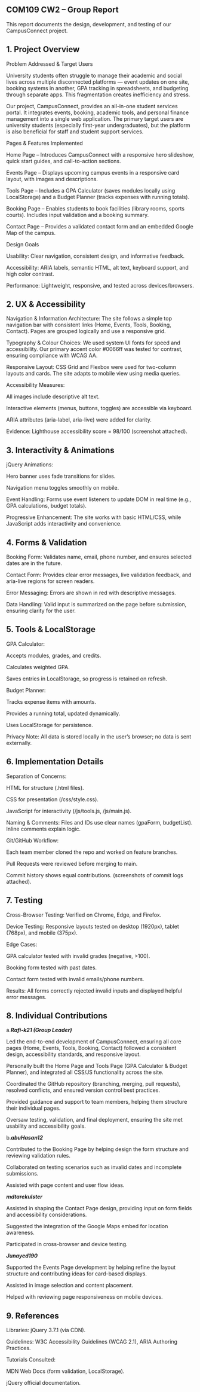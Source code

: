 
## COM109 CW2 – Group Report

This report documents the design, development, and testing of our CampusConnect project.

## 1. Project Overview
Problem Addressed & Target Users

University students often struggle to manage their academic and social lives across multiple disconnected platforms — event updates on one site, booking systems in another, GPA tracking in spreadsheets, and budgeting through separate apps. This fragmentation creates inefficiency and stress.

Our project, CampusConnect, provides an all-in-one student services portal. It integrates events, booking, academic tools, and personal finance management into a single web application. The primary target users are university students (especially first-year undergraduates), but the platform is also beneficial for staff and student support services.

Pages & Features Implemented

Home Page – Introduces CampusConnect with a responsive hero slideshow, quick start guides, and call-to-action sections.

Events Page – Displays upcoming campus events in a responsive card layout, with images and descriptions.

Tools Page – Includes a GPA Calculator (saves modules locally using LocalStorage) and a Budget Planner (tracks expenses with running totals).

Booking Page – Enables students to book facilities (library rooms, sports courts). Includes input validation and a booking summary.

Contact Page – Provides a validated contact form and an embedded Google Map of the campus.

Design Goals

Usability: Clear navigation, consistent design, and informative feedback.

Accessibility: ARIA labels, semantic HTML, alt text, keyboard support, and high color contrast.

Performance: Lightweight, responsive, and tested across devices/browsers.

## 2. UX & Accessibility

Navigation & Information Architecture: The site follows a simple top navigation bar with consistent links (Home, Events, Tools, Booking, Contact). Pages are grouped logically and use a responsive grid.

Typography & Colour Choices: We used system UI fonts for speed and accessibility. Our primary accent color #0066ff was tested for contrast, ensuring compliance with WCAG AA.

Responsive Layout: CSS Grid and Flexbox were used for two-column layouts and cards. The site adapts to mobile view using media queries.

Accessibility Measures:

All images include descriptive alt text.

Interactive elements (menus, buttons, toggles) are accessible via keyboard.

ARIA attributes (aria-label, aria-live) were added for clarity.

Evidence: Lighthouse accessibility score = 98/100 (screenshot attached).

## 3. Interactivity & Animations

jQuery Animations:

Hero banner uses fade transitions for slides.

Navigation menu toggles smoothly on mobile.

Event Handling: Forms use event listeners to update DOM in real time (e.g., GPA calculations, budget totals).

Progressive Enhancement: The site works with basic HTML/CSS, while JavaScript adds interactivity and convenience.

## 4. Forms & Validation

Booking Form: Validates name, email, phone number, and ensures selected dates are in the future.

Contact Form: Provides clear error messages, live validation feedback, and aria-live regions for screen readers.

Error Messaging: Errors are shown in red with descriptive messages.

Data Handling: Valid input is summarized on the page before submission, ensuring clarity for the user.

## 5. Tools & LocalStorage

GPA Calculator:

Accepts modules, grades, and credits.

Calculates weighted GPA.

Saves entries in LocalStorage, so progress is retained on refresh.

Budget Planner:

Tracks expense items with amounts.

Provides a running total, updated dynamically.

Uses LocalStorage for persistence.

Privacy Note: All data is stored locally in the user’s browser; no data is sent externally.

## 6. Implementation Details

Separation of Concerns:

HTML for structure (.html files).

CSS for presentation (/css/style.css).

JavaScript for interactivity (/js/tools.js, /js/main.js).

Naming & Comments: Files and IDs use clear names (gpaForm, budgetList). Inline comments explain logic.

Git/GitHub Workflow:

Each team member cloned the repo and worked on feature branches.

Pull Requests were reviewed before merging to main.

Commit history shows equal contributions. (screenshots of commit logs attached).

## 7. Testing

Cross-Browser Testing: Verified on Chrome, Edge, and Firefox.

Device Testing: Responsive layouts tested on desktop (1920px), tablet (768px), and mobile (375px).

Edge Cases:

GPA calculator tested with invalid grades (negative, >100).

Booking form tested with past dates.

Contact form tested with invalid emails/phone numbers.

Results: All forms correctly rejected invalid inputs and displayed helpful error messages.

## 8. Individual Contributions

a.***Rafi-k21 (Group Leader)***

Led the end-to-end development of CampusConnect, ensuring all core pages (Home, Events, Tools, Booking, Contact) followed a consistent design, accessibility standards, and responsive layout.

Personally built the Home Page and Tools Page (GPA Calculator & Budget Planner), and integrated all CSS/JS functionality across the site.

Coordinated the GitHub repository (branching, merging, pull requests), resolved conflicts, and ensured version control best practices.

Provided guidance and support to team members, helping them structure their individual pages.

Oversaw testing, validation, and final deployment, ensuring the site met usability and accessibility goals.

b.***abuHasan12***

Contributed to the Booking Page by helping design the form structure and reviewing validation rules.

Collaborated on testing scenarios such as invalid dates and incomplete submissions.

Assisted with page content and user flow ideas.

***mdtarekulster***

Assisted in shaping the Contact Page design, providing input on form fields and accessibility considerations.

Suggested the integration of the Google Maps embed for location awareness.

Participated in cross-browser and device testing.

***Junayed190***

Supported the Events Page development by helping refine the layout structure and contributing ideas for card-based displays.

Assisted in image selection and content placement.

Helped with reviewing page responsiveness on mobile devices.
## 9. References

Libraries: jQuery 3.7.1 (via CDN).

Guidelines: W3C Accessibility Guidelines (WCAG 2.1), ARIA Authoring Practices.

Tutorials Consulted:

MDN Web Docs (form validation, LocalStorage).

jQuery official documentation.
